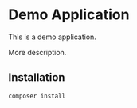 # Demo Application

This is a demo application.

More description.

## Installation

```bash
composer install
```